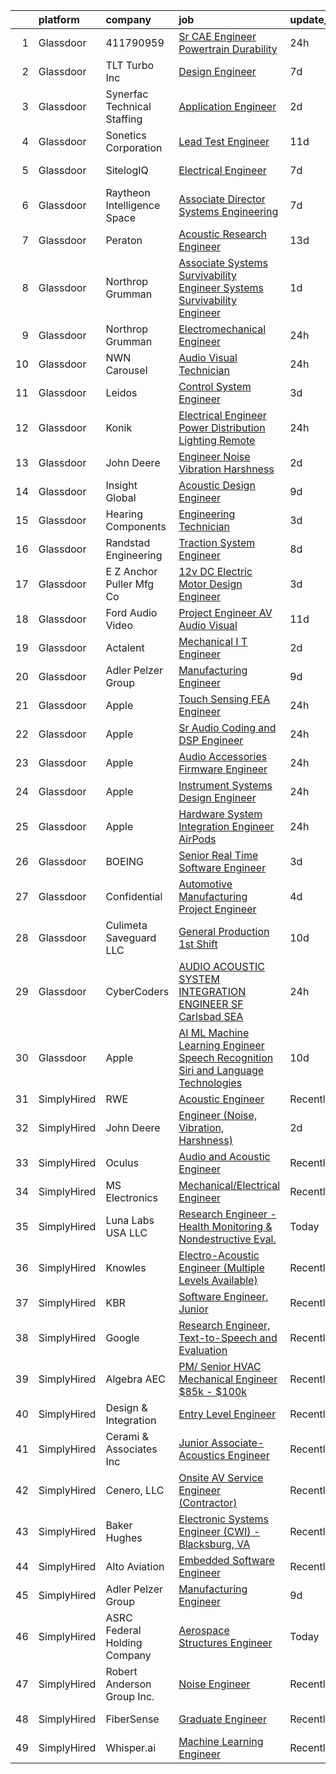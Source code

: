 

|    | platform    | company                       | job                                                                                                                                                                                                                                                                                                                                                                                                                                                                                                                                                                                                                                                                                                                                                                                                                                                                                                                                                                                                                                                                                                                                                                                                                                                                                                                                                                                                                                                                                                                            | update_time   | location                |
|---:|:------------|:------------------------------|:-------------------------------------------------------------------------------------------------------------------------------------------------------------------------------------------------------------------------------------------------------------------------------------------------------------------------------------------------------------------------------------------------------------------------------------------------------------------------------------------------------------------------------------------------------------------------------------------------------------------------------------------------------------------------------------------------------------------------------------------------------------------------------------------------------------------------------------------------------------------------------------------------------------------------------------------------------------------------------------------------------------------------------------------------------------------------------------------------------------------------------------------------------------------------------------------------------------------------------------------------------------------------------------------------------------------------------------------------------------------------------------------------------------------------------------------------------------------------------------------------------------------------------|:--------------|:------------------------|
|  1 | Glassdoor   | 411790959                     | [Sr  CAE Engineer Powertrain Durability](https://www.glassdoor.com/partner/jobListing.htm?pos=111&ao=1110586&s=58&guid=000001812d7d8c339c3b7d36e46d4af9&src=GD_JOB_AD&t=SR&vt=w&ea=1&cs=1_b8dff1d4&cb=1654325612097&jobListingId=1007915991005&cpc=8AC01DCC8FF2DC38&jrtk=3-0-1g4mnr37s3c55001-1g4mnr38a2cgv000-de6c11a24183356a--6NYlbfkN0A4alNn5c1EMjHZlECe8pxJIEKZTj16jdbpGDS6uC3CgTK9uSbaVJKC2KIQ4RUONgrER7km3THwCbX0YWcpE-oGZcivz5wj-cTt5Z3aI65aRZxJnBp3uyyNyXD44rb2m52Ihhxwrt3y0kh7M4WaSYFopjZoBnadRYfdybze7exJiRcXjV0tvlTOOlrrazfezGMlxBCuJuw0RFPGxlcC_4BMEJ6bnKa4MGyHtA_pOjsRKFg2q5XSMJqhNBkF81xCu0WxZCCvUFNG29vKMVdyBy46-yZGe3WQQ0TUYLg3iExiQi64TrTTD2KElZ7bLbFnikGtiz3IBwdK6wpGm81Ef_flPRcX98qSAOGTrI5MEOfXpqRcEzppC7AUIClZgaVtRiSuqFwZ0uSF3BGqxC-Yq19sI7ZKEzNs3x5anWclRiJWoN3eMwTX18YeGuFhQaY7e25wJihJ5GnTGchhHY_TE2UBAFQl2jGd2NV6QB2sucn2rZXdPAdAgiIiMAdG0Ext_NziNi86gQzUbQ%3D%3D)                                                                                                                                                                                                                                                                                                                                                                                                                                                                                                                                                                                                                                  | 24h           | Novi, MI                |
|  2 | Glassdoor   | TLT Turbo Inc                 | [Design Engineer](https://www.glassdoor.com/partner/jobListing.htm?pos=113&ao=1110586&s=58&guid=000001812d7d8c339c3b7d36e46d4af9&src=GD_JOB_AD&t=SR&vt=w&ea=1&cs=1_424eca32&cb=1654325612098&jobListingId=1007898036424&cpc=63E4514951618C5C&jrtk=3-0-1g4mnr37s3c55001-1g4mnr38a2cgv000-8ef802f9058876bb--6NYlbfkN0DMkohtqlj7VpGiycL9PJ51joRSooVQ8u3vz_SxadXVnBZcKOwqKsHQtiI-ki0vC-4jJKlsASzNCqzWTiZkmCGKksmlBVIj_epR7O3Dqbk2pMxXbCQCrx2nP9S6i7qMeYoDkM9B7Ul1u9joIQ_Q80iVMvQulN9FBi0uC6W97TbyEikO9wDfGvCCXHOWJTZDzfpSOgsY0MXRpd7XFYhe2WzH4zuSNxBOfJC9g8WbjKlQlUZX8Q85HC80VaIKHsH_tn73Da0WuB8RlN9EeTHHwdT5jTM8-e9TYk_XnXyNHlmFYH76kINjciPoK8IvT0KOX5_UG5JTgXROmlkWinm_wyVfiy5QKji_wp5PG2kYWg1XghWJ0LqsrrLz8kEt2X_YyuqVxv4Ruf0bqEASrCRRiFT-fAon3A0GNvOFENqUjwEj0-Pnn_HUQ5N-kHr-g-Pdv-6DQdHEF5MfhJNIj3csxQC6sN9egf5C4OcMVvKqDcqxwu7n_msnFZDIzV-g6H32Trf_vOAfDXrLjg%3D%3D)                                                                                                                                                                                                                                                                                                                                                                                                                                                                                                                                                                                                                                                         | 7d            | Akron, OH               |
|  3 | Glassdoor   | Synerfac Technical Staffing   | [Application Engineer](https://www.glassdoor.com/partner/jobListing.htm?pos=127&ao=1110586&s=58&guid=000001812d7d8c339c3b7d36e46d4af9&src=GD_JOB_AD&t=SR&vt=w&ea=1&cs=1_5fb33145&cb=1654325612099&jobListingId=1007909673844&cpc=2F9DD8B511C89582&jrtk=3-0-1g4mnr37s3c55001-1g4mnr38a2cgv000-329fec45e361d747--6NYlbfkN0AWw-B98R_0UeEwU7zcJb5735BlGf2oO6lNW4CSRFTjX2ioALxyz1KtEMoAOu5FKXqgfrxQvKZotiagOOv0rz_DGv9oV_TrrUFNfo-HMeA--pqbeLolbDAyRDV0Disrrz9hARcHH9fG_BtW_qeU45TTwZdKsLOWz_7E7_KlcEiB7j6vm4dgclZSN0MMcvXip17e0igFCuFyOMc1hjIujrz3JcGP9q_CJhdJGSnTT54vG1ZUCQKluTZ0UG-VwjH-Xfu81tMJd9KO2nbM7ALrfG36TqrIkNbifFwFhYYA3kS1PTzpP3XjVwWGLqC--VwMejGgVFawRA8VDxUOPWzd-FHm3Yur3cgZLmBH-5Hv2_0FdeYMyI9CnCvyyxRcMk4OC40g9oI9C-XhbPmtTqSGTJWfDjyMBcY48crfsd5Qwi6Dzh3zkWKDUTNRDlkLH6fwz_VwYhoar0yel3oBrixV9OdVvgqW02dtMjDgzhgYR8IJJWVUsON0C0ND4IfOVprEhBVCRURb3KhrTCaKNSX83H9jaDPTF7rSr5PCjRmMIldQZAgncSfjdTnfgRFdGDpucahb-zOGcAWRUO-QF7LN5_aJtpLMEFQNuQiE7gl9MGjY2mmrT1sDvWnwv6xQHnXO2qubeP9SvL7zn3SdvtgGxFYXrX_R2_m4oTqANigLtCcdYkJqe0iCs7BNVx_NoKpd767HlA_eQefcAzTjGcEC67D2YF2c65by92HTB8N9aFWPO5L0-nWx30DX12UWHFLDO8b3Rw_LbjBDCsjkXsS9aGdmzmI1ILdIn9PA0R0WddTHlc8cLZxolaQJLqAWcPhKoL3BEcJ2PpU5wDAJeulQ2SfN)                                                                                                                                                                                                                                                                                                                | 2d            | Eatontown, NJ           |
|  4 | Glassdoor   | Sonetics Corporation          | [Lead Test Engineer](https://www.glassdoor.com/partner/jobListing.htm?pos=105&ao=1110586&s=58&guid=000001812d7d8c339c3b7d36e46d4af9&src=GD_JOB_AD&t=SR&vt=w&ea=1&cs=1_6e554caf&cb=1654325612096&jobListingId=1007886482374&cpc=251DE92F8575B4A7&jrtk=3-0-1g4mnr37s3c55001-1g4mnr38a2cgv000-a7e1c5d68d0827a0--6NYlbfkN0CRorvFZlqf4hM5S2WWiGfe_QJZXcBUqb8HLQGkO0GS9SkFoz0EAaJcv7fHnC0wmj4Q6JtWFIXV39M_zpSiS4XhUj-HFh0Iwt669cz5UIB3wglRklf-DbDk_aj-ATY5SpuCR9ndPGy_UCeNuTN-VxoNF3PDGoVWVCDMYPT_POQwpV4E2MnLzivmVHFz_6NniL4OsESI8lTVq9W9_1awIk6LXY9N1D1Ewp52yJnsMjgYl6oS7KpXDKJkHXGPHOOrhEd_UOIj0OCHSiHdL27NkMBUwyTL5AyuULj8tbwV2Ea9Sfza3nWwOcn8HYkPN7tKtEnnBG4gouWPPVOa2Jweq88HVCQoagMNBznqP9ki0-M8ZXHQ5KLC_ZS7-skNIRhAArcS40M8g__0ERJoSUnQU4Tn3wFHUREQNLaOQQ_rW2ZABZW6QGmNb6reCoaC1f9qHYq500AaojsInzRSOA5iZpwd0arBUeRKuvmrvG6zPnNMNE4hILkWuudNRvPlDHJFy6JtZfHgn0zXKQGUVv7bkvsQTwPttdODPWi80-J3vE0Ev0B3tB-akL62nexD-Om1VGPNLjakYTmxnQ%3D%3D)                                                                                                                                                                                                                                                                                                                                                                                                                                                                                                                                                                                      | 11d           | Lake Oswego, OR         |
|  5 | Glassdoor   | SitelogIQ                     | [Electrical Engineer](https://www.glassdoor.com/partner/jobListing.htm?pos=101&ao=1110586&s=58&guid=000001812d7d8c339c3b7d36e46d4af9&src=GD_JOB_AD&t=SR&vt=w&ea=1&cs=1_a2ab2b73&cb=1654325612095&jobListingId=1007898711252&cpc=13E82BD2AB545227&jrtk=3-0-1g4mnr37s3c55001-1g4mnr38a2cgv000-e1f89d7fff3ed659--6NYlbfkN0AC-SgJLx_eOKa0J9KZ0_ySWQ74nRiDz-FaV4ECq1OOzA_h97qlKbE7o4pHxXMbP5o4-ifIjNuzv_UPLDr8ZEf-6mDwKYlQkXGxwvXdFmg_Gisp5vqn4jA4EyerWAw5gS4hc8mUduopkrgJZSzz1u8_ajWdgLYIqIMaGw7zeVloamxPR9h66N_eVw1v8B1HIYEBmxcH_Ja_fyCPobEWAgruIwJEQReQpTuq4FIaA3fimrLn-qykNXc2QD7cK-fj6XaiBd6Ei5AsnVyOHGfcoAqcb7fYh14GZjA6aud7k34xZ2yu5GHmDBzj7rw1Y14ESmTtiGjlX94pOEr4PqNsCrA2gY0EVCvdJZJD5lyY-iDqgYJIIfuzJlsq2_4058MPz1IexXTqnHBZKo1Tsmld32TCw83PLhuCCP9_rllxhtK_3KR-nbISQ23mVnSQERDpVoXQTODYhxbJ8sAXJ5koq_wta54wcYBuBtkQn3aDQzNhBOSzeFAOycf3oObS8nCZnHyGKKzInhqu__wNyw1aFeeB)                                                                                                                                                                                                                                                                                                                                                                                                                                                                                                                                                                                                                                                 | 7d            | Minneapolis, MN         |
|  6 | Glassdoor   | Raytheon Intelligence   Space | [Associate Director  Systems Engineering](https://www.glassdoor.com/partner/jobListing.htm?pos=115&ao=1110586&s=58&guid=000001812d7d8c339c3b7d36e46d4af9&src=GD_JOB_AD&t=SR&vt=w&cs=1_93897437&cb=1654325612098&jobListingId=1007899387421&cpc=786328B4A40DC555&jrtk=3-0-1g4mnr37s3c55001-1g4mnr38a2cgv000-4a2602b619d0d96d--6NYlbfkN0AmeoOzMpFeQa4nQauBOkgcasiRGbz5T5YfctgmEyRynkN3ZiwAvGz7SIdYzRBE4I0s_Bys3k4urd1U0oUQeLDIlxWghX3tMbKhfVkMoH9tqznuIof-C5OAmZg3wV9OxO-VIGx3AxcyOPDUBthM-U07M64dbbcrWxEF_88EVjuIwFu0tt4un_OjYxL-BZdQJbUMs2F3yHy4t7wiuN-wAQkdNXL9j-mc3Jm_Txw2-22BYsfsvZWqUIDFnbBp84LECJfQmYXrk7SmSL6J3ilkP61oyvAAKx8QxZhk9Awz0xeZmyH0KiKuBWJL1eOCVGvhAqPkkQxBgMRmEFLkKYG6o7Jx2A0qgS_IJ-qQCAsEbePp2EgW2qq5FFhyf2NyD6Kw7nV4idLfMHD65-45FpAgiZp6se9aWWNJZK-tMoSNo09UGAIcCbyXPOqa2_QICY1WFuvo3AuHyHbVXlxrbk5Xy8u7OWV4clq-RFu9PEDYMGuKYbiqMH6g5WLYRG05HE7sYndq4DY9mvf72Dfx6ZXpZW-ggu8zHg8W5d2j1inEPFRl6d2JpLWhNwMf8MasHJpJVSeJy2sSnOivh80-NN0Urp8TfU4udN2aTich3WIX-PP4udGw51e2bEYHgQ4p_9TwuZxSng9BqgxA821betMdW87o0SjONe5tDvtuB31n73hfbzp-YvF07F4n8xNtIrf6GDv3DfrDqhlqpiRP-jBXcBh98PRMu6Sh1yZ6rPKEylvj8XI7xqIVEZ43fKkp0vhP_GJ3hTUHUMWxJYTezDBvX82Cv6egT_1-RUPKYVxjFHIStzuKeVUZhjNPSZGJwaV-CTRkg5HaIVZINVTb92SkDlBVKbXejMb8E3Q%3D)                                                                                                                                                                                                                                                                                    | 7d            | McKinney, TX            |
|  7 | Glassdoor   | Peraton                       | [Acoustic Research Engineer](https://www.glassdoor.com/partner/jobListing.htm?pos=109&ao=1110586&s=58&guid=000001812d7d8c339c3b7d36e46d4af9&src=GD_JOB_AD&t=SR&vt=w&cs=1_3b5f8a98&cb=1654325612097&jobListingId=1007881751566&cpc=26740BCDE5E48596&jrtk=3-0-1g4mnr37s3c55001-1g4mnr38a2cgv000-93640ea085761e70--6NYlbfkN0Cx7R8OmodZU4Ze4hnUhR0Myw3_voyDLMHXumN7ynSuTrXceT3foN28OOGtcbbQ_76zhqZyhYa7pEo0kT6JqjNGp6JbtTZaTLKCZwEZBTZGKWDdcNR5l-5PjngxXsxD8sh-oB1L3-fgx6lyvxyTPj_jdTdz-0hS-KZWQFmb0luZhDDk_Ug42qWguytJ_30k9PlelTtmP0K0Uff8thjpUu1f_QrVVnh1HBnbGyxL_epvvuX0dZDth5hgGh0aO-TDCX-WR-ux5zW9lkb_zAhiekhNyyL4R7OErC9nmC_6co4kh4bMlPhZFTM-eSdnqdFuURVxb7itIncXac2ARmsjq-RzfjgE29GMWMhQdaEwUVgJVWfUBayVE3qOkjKCejura_cfP00TpFKqZISopUtRllw9AGd8IOmlbqOzNEN9bi4obdASUPRTfd_5WN_a-PIeY5S-Yd-hF1BMcZ2hviVAVQw_bqpu5ifT1CvDOLDpCRxnLt6MlSssSPL49QU64ET-0VG5f6A4V4wW2GKjlNciv_Emr02IB7pqLkIXzq0QWk7YMAWTzlS9drCwSGP630ajkKcNKiMM7ykq1sUq7P1TyqoFMUtq-hYm2rbyrhcTZIYK5ujsDOLXUPjeMigITrnZOREdeMW6ScdPZPYDheXVMmLVGEQyTysHxrAu3wVCMGWVOvzh0JLSAKAdnJT3XLtjl-RSgo9vTpwMC25pnn_q7mT6Ei_iIXtoVe-sxG0G4EBLEMNKDZqLFVWHIBPZKmib2qiFHz2AEWMFOhQEH_5XIvWY1UgSs1kmfus2WjKNfIwwOwb_QII0trm3ggg6yrHcds7uuWRAqcycdpraDpQ4vfz9f0eJVz-yi8ibvt3qtZi0WiwiHGRwFUePy6pERS8l2oWzuYJx5CFFOvqh3tn8IiGVBB_4B54xC4MVaRfZzThm9OxYV7LDcDGCFme3FEgZwE6aFemArfpwqEMrv4xw4ouUdFrEwvxJ2NR9h6NeOOY8Vfw28lWDl_W3meAD9HdjcMTVnelxV5Geee1LMvn8zpWaMBTVoDr7OQENfB5qGg7Qg4iAlXO1p5prrEswj5sr9LNkwZGtxzFHriUN2TAZe8ffZzxJ3Gvw1sUM8EyrdNUUaXuC8zqbB_8uD3Dv6T8rsFU%3D) | 13d           | Bethesda, MD            |
|  8 | Glassdoor   | Northrop Grumman              | [Associate Systems Survivability Engineer  Systems Survivability Engineer](https://www.glassdoor.com/partner/jobListing.htm?pos=119&ao=1110586&s=58&guid=000001812d7d8c339c3b7d36e46d4af9&src=GD_JOB_AD&t=SR&vt=w&cs=1_6d0de28b&cb=1654325612098&jobListingId=1007914108971&cpc=47CFDC01B3F81FAC&jrtk=3-0-1g4mnr37s3c55001-1g4mnr38a2cgv000-7263cd7e34e38ca3--6NYlbfkN0DPf8Tf_oakpB62WadId2dzQiWExtALTi0lpCM--zHBL7o-_c_LOTx7lUg5Oh8vfVOVtWadInyq5xy2JhxMvTka42ksaDkntzG0PE-GinX_MFX1kPCloZD8_cCEL6HmdVyfxC4V18qdDM35w0CURAyqtucVCcORGHC4CNxnK9HKjHUsQ4xldAuZw8YPzXhSMS8UHesgRpST3coZbuOM0P5Sa_rNc1jSjaSeKL8UMNSlgcxJYul9nWyUjbqEmGL1_dBtVWjL3DyFExBkLl6cBF8z7WI2oaJjN_xnd9LCuk4thRZX97uVntqzgGfOfLJXDx88IIMOvVHqfhF2llfQtNfnKCku_pzE8hgInB6TIW4OBerqt8BcdQ_3V6XVXATCJHhOTbnk_txUH1TNagIkNPY0otbXrDi21tB4DaEGZVz6ePLC-blgsa1uksGndCzz5PkHjkzKR5-jDdjiqWQY1LjEL3ROx9OLIvFD5dNNTt3xE0l3y76OSKDCFOXu0aOPdLYcuEPHw_DmN6kw_sCVCTbm5wgCDLkUMpqYbwYYHZo0CPSwDaCJ-7AHj9Q4IYr8ncUTqhEv5xd2sj09FoJInh6X19kuxMXwLZeqHtXbkHlyv2MtEq2B9jG6rqUcu3fwVG1S8YZf5S5quLvrzF1X_eF51bif3lxW4_SKWqduZ_OKGmUNL_rKxg7q-_XIqQnHHobLwvVaxSlSLI9gnEFZrG2ukTpZCLiXU6n3lpLmtMYMfY2awb58E7wGSi4E01F3T5S8eJW69sAT-D80leGgVfjXwpy6nG-gIDci2uIQXjVFKNn6z3_Jpx8m0KsflIKG8msXbCCYgD7YDPjtCUuCsTQDFoU8NjA_02vb0vxvjeNqIwiJkAaRRvt1Up9pv0ZOjgZJSDssjG3c-DDlQUYo1cnW4NZih0Hq6uXk6923bvIWZTsT6oC-l8i-)                                                                                                                                                                 | 1d            | Melbourne, FL           |
|  9 | Glassdoor   | Northrop Grumman              | [Electromechanical Engineer](https://www.glassdoor.com/partner/jobListing.htm?pos=121&ao=1110586&s=58&guid=000001812d7d8c339c3b7d36e46d4af9&src=GD_JOB_AD&t=SR&vt=w&cs=1_1bfcbda4&cb=1654325612098&jobListingId=1007915530925&cpc=FA84DF7EA1EC2398&jrtk=3-0-1g4mnr37s3c55001-1g4mnr38a2cgv000-79cdaf98b13fea8b--6NYlbfkN0DPf8Tf_oakpB62WadId2dzQiWExtALTi0lpCM--zHBL7o-_c_LOTx7NiHHJML4_3sXFkkM-V0MrJHK0YbVrcp1BO4vjTNOkyPLVzWMWFYFW_PLaoGFnMGryKrsr5BxUi-82ZwBG2LS0th7TCIo3aj45JhmkxxqazAyD1TAXJGuQvjOon-0DNKex93eky0PUxbPtq9t28RTWUysXQBCSy-i0uk964mUANoyNis6pNyipbmnLedeh4PGzqm4pnHLIzrqEcuazs03sSJDS4HH7YRvsBZQtG2T3ARJt5OPXEPG5xmEJe3HcCJ89K-PHLfLXQ4VAKpW5zlTQLpvlslXjS6sRzOBMp3xgurVQy0R-agzewbgVcXbbk9v84Q7j_6rYRlrTgOBGPDX0AhRgR0Cd8o08L-NS4vhHCUMtEZgkLne1JTWgokO3KWBD4XDPFrhClNOgBlL7-VEtKkWOmXc3kGWBkuJwf4fF14gbk2b_Ke7Z_m0WP7qo3Zg84HfdKw31MzJIrkyReUqX6kczxrYsEwE6YtvzhlMnIanhcrGjtfBTpyMuBk5dSK85zGNaRw0LgvQgLPmO51-c6UykEuP9RPKPgRQejltT-u9nYtzXYNSbSLmqcm-yXJElSM1AYYAScWCCqz7JvbpDqjwYPVNfDU7Q4Nrf1xg-7j5UBuf86W42NxetBXxhwJO_j7eiYWZaLABz-K2-YT-v_ZbYVP2MOa1Mfy2udNYW4LCq6un7CtbXnwYJ6LtDgOt_jh20UJ12zJdGndEs-KbMTI9RLsxFNdJN1C7OG9Vm_OqwHDnBV7vNOSadmNhUgJbgBwEkd5Ja1LZI5NAkuZg5g%3D%3D)                                                                                                                                                                                                                                                                                                                   | 24h           | Redondo Beach, CA       |
| 10 | Glassdoor   | NWN Carousel                  | [Audio Visual Technician](https://www.glassdoor.com/partner/jobListing.htm?pos=110&ao=1110586&s=58&guid=000001812d7d8c339c3b7d36e46d4af9&src=GD_JOB_AD&t=SR&vt=w&ea=1&cs=1_deadb86a&cb=1654325612097&jobListingId=1007916273564&cpc=147D4D73437F2C39&jrtk=3-0-1g4mnr37s3c55001-1g4mnr38a2cgv000-e22a9e83d99c57c5--6NYlbfkN0CjQ-DtZhaeqvtdl0wWl_9EshBEJZvpZd4x6rm9Wm9H32EgH8osHVNt9qqvJNHKDHMDe4CVSnoKi5WOUjCGgfAFJXg7dvZMtB-sYENhlN73-mV9sNxDC1DVwsMq-tNaRu7Oli4kRBW7RNG6I_mwvSEKQU0dfBWV9Qy6EOtrntKVNWngi6pm3MQyZzj6f6lN2j409-Tj9tYW_VnjDX0f_xYGeaDNF5BZuYlYlHfKQWhSGDCk8y8kSY9ugZDiEPoHXkCF-BCQt7K4XtII21KlIFhmq1QZ3IQNzdfm5o-9A1YH6kDnnZmQ-jjGf8_Z3Iw5GOTY2D4vEIO8o3HVKxiEJ3Rg3BkRDqls5GonGnZULjrfdc65tX0Fxg9vfnf7JLoPqOSNkf7imq-HvAUDcTg5wor386US4n1uf7MXXpUB2pJs5HK1aDfSIVDA8ND1si-c_lTIsnteFKCZmlRmNczGWwu1oFmDBLAk4jZW0wOxKk3ciEhoJj3TDr8YKUI51ik8uX8PxyKshwBFpA%3D%3D)                                                                                                                                                                                                                                                                                                                                                                                                                                                                                                                                                                                                                                                 | 24h           | Brighton, MI            |
| 11 | Glassdoor   | Leidos                        | [Control System Engineer](https://www.glassdoor.com/partner/jobListing.htm?pos=108&ao=1110586&s=58&guid=000001812d7d8c339c3b7d36e46d4af9&src=GD_JOB_AD&t=SR&vt=w&cs=1_7c06f96b&cb=1654325612096&jobListingId=1007906368274&cpc=7F406056C5176881&jrtk=3-0-1g4mnr37s3c55001-1g4mnr38a2cgv000-eb107ad4b74a8a66--6NYlbfkN0CZUO70VSdYKA8PR3jfrSh5ljhqJhfDt0PzQCMubt8cRihWbmqO_-CcWTBwQGpXTihIPO3fB3A02NuP8iuELzYc8o4MDyjJPNbYVUMAztkJ6-2YMdsgy1O_DqDxHkL3cKD5m7txAo2ZbvocPJPPSGLU3WNwsNbvEREwUUZi9JI_bIKrC2f2VMSLOU_OIvsCQpmlMtzrdj3MJsl0tbWF9Wt8SAXPjPojIij_TT6dqqLQRFMK_5yKT3eDmUZtxmeLn75CVi-rN7H-6Ldq43KEUiFhqw58ifuek3uql5-BkKF1UE3bk4BqO5v6Mxn5LjzLOm4E_4w0SLS-Xpl9wyOB6jG2Bc1FouCeeonQC6MhrcBP7_I2Wb4QGWJ2Hiskm0LkTlXV5ormGOiRdSl_JRfxkLSupiB3BTJvyTQ0Ud3JmWlT_LMWvkwp9pEkqqEbLRZ9yENbIYyfzY7xZSaze8TCPWIAS8Vfn4Rf4I5oQdmkVlEK118DPMO6EDixBGvHP8w54gfGuekcXxsKjezeFhHkWF2JFcycw7Oj1k9y-6fS24wyCuxQiI8y3a0SaotLf33qRSI2TKv-b3LjEJrIJYWFaK7tJZ2go5JJeBO7iiv90xqjYoN3Ux3Mgut7)                                                                                                                                                                                                                                                                                                                                                                                                                                                                                                                                                  | 3d            | Lynnwood, WA            |
| 12 | Glassdoor   | Konik                         | [Electrical Engineer  Power Distribution   Lighting   Remote](https://www.glassdoor.com/partner/jobListing.htm?pos=125&ao=1110586&s=58&guid=000001812d7d8c339c3b7d36e46d4af9&src=GD_JOB_AD&t=SR&vt=w&ea=1&cs=1_f27b9ec9&cb=1654325612099&jobListingId=1007915971866&cpc=E773D000C9BC26FA&jrtk=3-0-1g4mnr37s3c55001-1g4mnr38a2cgv000-1e2843491500ff1c--6NYlbfkN0CtRfEJbO62b4JqOzanzcWMJBR1JzRWelxfWGz6I4RrBLk4853Sr2jbyegK_RDsCofHRUuapGr-9Sy89NZtfoCVYTq1xW2HYklZhiXx_L_Szs_8TlMSxlATEfo1r7qGzaYc3op4Qp5LwVuStpWEFXZqlD0BbxDRfNweGx6B9kBqqjggeqFlCSqZDtlMWkkrVfvt4H2rH-7WelBhaUVcPXPnBxj3K5JFE2AbIQyR8OFSoJcPTvmRhHw8nAXg5jD9N4xOn_Mc0F8qfxwK0PKWTweYXb-gXyamuHvQ0MxrGAM6diYUWHtaup62YXySzrfx8sHRcTWcgLSk4EPg1J4ilJUPlddgO5aeUJyULIiDVMOMEVjieqRHV1gZASuBtRIfvdJbHjgMFROsWOazwrhOoqzVevXQN1sYxXPhM_giDu2ELgt1rr2Y4T_Jxz_VpRrZtjp42d4MLswptoQaoHIp3eFVsR6JBMoyZUXT5eto0UUFfQXovgYLF3NtzhPjH7fdoZGg8xq0bVWjMA%3D%3D)                                                                                                                                                                                                                                                                                                                                                                                                                                                                                                                                                                                                             | 24h           | Wisconsin               |
| 13 | Glassdoor   | John Deere                    | [Engineer  Noise  Vibration  Harshness ](https://www.glassdoor.com/partner/jobListing.htm?pos=102&ao=1110586&s=58&guid=000001812d7d8c339c3b7d36e46d4af9&src=GD_JOB_AD&t=SR&vt=w&ea=1&cs=1_46a4df8a&cb=1654325612095&jobListingId=1007910048836&cpc=8666AEAE9CE8DB98&jrtk=3-0-1g4mnr37s3c55001-1g4mnr38a2cgv000-bfdfc3d70928bfed--6NYlbfkN0DcRTDDlrwLkDRbKU304LMWUyzSZIWMF6_TQMEJOoFiQmt5dW3WAyKu4k0La7jA9u_1j8HgPDIfstd5QG4sXUx5AfWlVRG3t7OfuqlH5sBX6GoaUUU1iYnMVHTWYWWpWBrrzIDA8hkeIboxRRRKPLoaLUhEDSwP09a349yqBtx4Nqu-A_kPIjm_OzSzWLNDmgwejRX0tsS_xXu_P8Mji8ETm3ajQN8piRlhblaL_1cFIqiThkdBD7WTXY5EYuO3XhmyDXziQfKbfmUSr6jiTuxF25YSjD6P3JnoMaqCJFqOdkX3kNAT8ntvrYFAdsc7gxuE4JUJ25UMVTyksNv5KkBMFrHoy-I6rmby_Z43oe9ADXcQN8LiEGIAhROzR9mBei1emXtXjn7toVuKaQExqWMLTjRE3UXtIWBhijjvvX4ncWQHXYiZV-HT54xzA1XyGoYY5J6dvaNkMFzbre90bvLTP97b8Z9NX3C6GmMuVu057A-crc3BWJND41tLJ72qxsJlB2Y52Q0MBcCwhVqoPUPt)                                                                                                                                                                                                                                                                                                                                                                                                                                                                                                                                                                                                                              | 2d            | Dubuque, IA             |
| 14 | Glassdoor   | Insight Global                | [Acoustic Design Engineer](https://www.glassdoor.com/partner/jobListing.htm?pos=126&ao=1110586&s=58&guid=000001812d7d8c339c3b7d36e46d4af9&src=GD_JOB_AD&t=SR&vt=w&ea=1&cs=1_615067f9&cb=1654325612099&jobListingId=1007893024918&cpc=6FC5BA77C9A4CD78&jrtk=3-0-1g4mnr37s3c55001-1g4mnr38a2cgv000-e809a169d98df253--6NYlbfkN0BKkHZu3wF05EeDimN_p6sYpKCMArvwa95YdH7UpkaBCuXZAtggzO9lWFPdGsiWEnVnxGdPQCQFGX9LEhHW-Pei5UNy64Sq5lYmOPvO_xm9BcU_OZfsyUJvRwwpJDqanVlS1KrM2gMytTr8DLtp1O1-zDF_sJ6OLwcbYPUsWI5wv_3EIV_PcCeJzmxZg01qacc4T7cP5QDGcnS_g1fXYt0ILVToFqcdXCA7SGn1JEIiv82CUB4yAkzYOovmalLRu2qo4wM21KmNMiMzpyfiPGmLvIeKL17OgG6kdZIQZWMx-VS5HYan-MksCxe4JrOPqlhTtwfEVi7b5buH8OfSfhS_40a801N-BbbA1R3v5ZNWmPltpdGuZ6mdzR_-c6gOBrrfFkfGZVI2n9qhkrWrOYVhFJCS13W6KcOKYWHYq3_k8QmyeH0Iu5kR5HiYzSn6iOpUUj13aj_RW_SoSKvgIk85E8d4vXDb-BpdBGQJqFyIXtaTxsp_vdoobE-ujxLZIUXG2EE0d1WdS26cr6hZIvkG)                                                                                                                                                                                                                                                                                                                                                                                                                                                                                                                                                                                                                                            | 9d            | San Francisco, CA       |
| 15 | Glassdoor   | Hearing Components            | [Engineering Technician](https://www.glassdoor.com/partner/jobListing.htm?pos=106&ao=1110586&s=58&guid=000001812d7d8c339c3b7d36e46d4af9&src=GD_JOB_AD&t=SR&vt=w&ea=1&cs=1_b0695da3&cb=1654325612096&jobListingId=1007905875842&cpc=82DCBDA90A4A7E43&jrtk=3-0-1g4mnr37s3c55001-1g4mnr38a2cgv000-6f22fe6e6d2bea85--6NYlbfkN0Dx3r3E47sSe5bB3PIy1uzBZvlB7xy2NhfhZMlxQTsxrNljbzALwoFlkedkEEafyv3YPcOvSTsUedOB94SlwZ129wEb1U1-aojfQdgH6txPvoSJYmXh7Q3wfM_onkdRqdZkTTmw-0hhXlJqIw9tp7QlWdiwMXN-9_HIJy8QsWkPrWAQLWUrwN_uwqWGQd5SezHqnUf_McS-8SnCcsckzlOOkIykHPrU8rh1r0d_26ziPBzxldbutRKitczAa1FioU0jasgFt-C9c5qsg22OURESb0CPpyWV72Bs0Ci1CAr4vt12uAv2DPGL0xKKvW30_DkrbqDpDShOyDHWGNGAPRfQZMUd1JOqX_rZJV_6tavV17abmwHejfVgHShIUay_BYcSgnvAUxIMwzaE3S8QM7fPihPrRzpI262yQF40LQQ7LEV0fmjWoTojQGUfpjrb2KcKRGqqz_cy12KjPC3voORL-Z4cDygaxloLJJvTFDWX8SMh-_hhRZwJV7nDFl-kXs_CZ34fbXAR6A%3D%3D)                                                                                                                                                                                                                                                                                                                                                                                                                                                                                                                                                                                                                                                  | 3d            | Oakdale, MN             |
| 16 | Glassdoor   | Randstad Engineering          | [Traction System Engineer](https://www.glassdoor.com/partner/jobListing.htm?pos=130&ao=1110586&s=58&guid=000001812d7d8c339c3b7d36e46d4af9&src=GD_JOB_AD&t=SR&vt=w&ea=1&cs=1_b025aa16&cb=1654325612099&jobListingId=1007895527400&cpc=D2F1DE17EE1F43B9&jrtk=3-0-1g4mnr37s3c55001-1g4mnr38a2cgv000-aa08e9e8907d50b3--6NYlbfkN0BDx217eft1lC7uqItkaModCFPNh_e0lnHdKkvEJecXwu4gIqA7CFTnXnpT3oVx672V13KR-n1L2hNSIUFXqvfeEN-mVLaWRvqIvmrjskfRoHLXsxRAdh2a9acg7VIJJrIVESI9qsXOrunPjl24ERGg-_JQNfS0ATkQ-xPCxajKKJy5B_f9AV2dvcKNEDGQFxe2MzRetah9d0sfZ8SP02yAn0W1PNtGlWatid55oERy2eOi7zTzvNwsYwkhTcqgoe31yswN8QtIFUSG1zyxujSAY5aPJKpNkfxNTtmwg5YpaUrnvlsShDTNWrA9UPgKQcHh063doNdrOKeWG-Q9xEE2TVluu_4-fPMXRQhghLwQWKKSrKoAB8P4eP6po_SuuQMIoUj10gxuJ7KI12eYS-YvrkrTPPgMnoAgXIoJN8NvtFNjbUDHILXsb4rmMstB_kfUVGroGdh7e9fFx24hQS7sw6joXGsuyxZqzBFc647UxiSywIIS7Uck0aGWJZwt_UvB-SAU7TvgKLADAhZmoG4wgcRAzykhuvETMAobL5lfas63_sB7D1RxztYcCHfxfQghjQyfhB_jGdnmF5boCEGpRN1sKe925v3f4kgW_sgkD8biSry2QAP6ioiCCl9t6zfafWQMiCKMLw%3D%3D)                                                                                                                                                                                                                                                                                                                                                                                                                                                                                                                | 8d            | Hornell, NY             |
| 17 | Glassdoor   | E Z Anchor Puller Mfg Co      | [12v DC Electric Motor Design Engineer](https://www.glassdoor.com/partner/jobListing.htm?pos=104&ao=1110586&s=58&guid=000001812d7d8c339c3b7d36e46d4af9&src=GD_JOB_AD&t=SR&vt=w&ea=1&cs=1_987286b3&cb=1654325612096&jobListingId=1007906313955&cpc=03FFB7E45A434CA7&jrtk=3-0-1g4mnr37s3c55001-1g4mnr38a2cgv000-b673d0718afa647c--6NYlbfkN0Bh_KUTFrsaGtuPHP9eA0znr5TdCNr0UWSg1F4qlR7u86e_rRyULbuJYUyxbPr4jOLjqXnLZkFAyQ5cc7LKgdXJlcEle75yS3laQLmwDd8qP6ZFUGIsnOfic5DDlWgtrcfSbcFubH-LBfjbSghpjLphC8ov3zhtkCMIRE5BaSs4pKC6DI_svxtaUxSKvAOh0q9cd8HbkP6zSIWt1ljI4OlEbz94V_rwBrezu00lvWDtVQ-12U5Od1kEIgYL8Cj52RCi_wr9C9Py76ayWdkjg_kRprJZX5YbUvKpLtKcj-lkyTKSJHdC845k1N7hiZwgX2PqbTily4uSsc6VM8InpaYqS3wLCNbddc0gVIl-akjzyXZwSq_lSUIXzYbSH3ITw3lLWFKdfc3z2Jb0tnAchjy5PuZ4Gc7A0Q4aUICQQcRoeYuK34e0I7OoJLlUmMqJLtrz_SKOHwiSyBMMFeCUUSOR0iZWPfGnc81nuIJbeR8Om5sDZoZXHrGGck6vbevZvtJYKx6ieJJzbhRLyMPoJlLdcn8-PbZQzxg%3D)                                                                                                                                                                                                                                                                                                                                                                                                                                                                                                                                                                                                                 | 3d            | Export, PA              |
| 18 | Glassdoor   | Ford Audio Video              | [Project Engineer  AV Audio Visual ](https://www.glassdoor.com/partner/jobListing.htm?pos=129&ao=1110586&s=58&guid=000001812d7d8c339c3b7d36e46d4af9&src=GD_JOB_AD&t=SR&vt=w&ea=1&cs=1_f9bcfdbc&cb=1654325612099&jobListingId=1007885847525&cpc=8795CF9063CD573D&jrtk=3-0-1g4mnr37s3c55001-1g4mnr38a2cgv000-d2032618e3799a0f--6NYlbfkN0D5Qh5ztHRJazBopTDU4c15ovZ4yuEHLDrRszDAd4mXZRsr2aoL_6kyvfTn-LJU51pkEq55bxS2eMyTqXKPzGDnyv_v10JWc7nQ_z5Tqe-Np4oEJr9aq4ryc6mJ_esreNaXNRLVMRk1JR7Jq4avlFVYtirVVjjKME9-P7z3rzt8i1C8GOMIMncfZeacn_hLik5FvKN6Fi-dD8WSNaLz152b28MYJ2RoTcofxQovi_WHjuBTuGqfmUzG97VCtTttlv2TuRxvUu9tnhQ85xZPsx6BIyGJDyz3wE5aRdWeyYJJSJ48yVkNODrE4wMV_3axij6nL-pQQ0AFiO5A15pZ0eZlQNnhtkMXOYVUCRcX9CVzALxH3rLOlm7pVlQcdthvJJ4l2XJ-2GKZ-GmMGrfC8zpYOEsf9GBWfe5BEkmYW-P__Ixjh5MwWXnkMtVld8EzXXnAyI3R-WId9sNxjkLOxdfSv8M5jMTGIRdGPuNb8C7JcEMDoDhD4q4q0ESjd0u2T0YuAmEp4HQtBg%3D%3D)                                                                                                                                                                                                                                                                                                                                                                                                                                                                                                                                                                                                                                      | 11d           | United States           |
| 19 | Glassdoor   | Actalent                      | [Mechanical I T Engineer](https://www.glassdoor.com/partner/jobListing.htm?pos=107&ao=1110586&s=58&guid=000001812d7d8c339c3b7d36e46d4af9&src=GD_JOB_AD&t=SR&vt=w&ea=1&cs=1_7a4cd89e&cb=1654325612097&jobListingId=1007910962205&cpc=9900C911F071612A&jrtk=3-0-1g4mnr37s3c55001-1g4mnr38a2cgv000-301e069ea1cab243--6NYlbfkN0DLWr0FuvwmpNY589ecXM0wpB-l41nBtAe9mv-PvJGiqWzaIvMJUnwI6U0KSAC8q5vPtRz4YLEa_mHJs2JwFzSuRFsfMIunuJ1yaQP5jq0_WUTY8ZikHkhsFLuLFkqfMoBN63ayIHEHa71HQS1X3qQmq7xargVuvpt-nM3eBuId1HXVdZntsNkjCDmR_32xFy7WHaxoLoM3M2nPn560EJVyvnBoWSf_hBe_Vk_tbbL_xTMO3k6cK-_UcPXnFvxMs74isTwN-_LVctjEzto3MYE0hjMko8CNCm2St9ILqvpuHbBDkZab6p5Y8OtktId3gXQ74uxQijphwiIeZbo0IvdjSJTRuYFZZ5IP-jTCIAPrJaIKBV0BhDzUDVU1mF4cbdJz8YH5vsiHclYad3Okgx73dZZZ5eaTshUublbzR2tuCEwcphOUWkwi2F-hPqA79P4XZ3OhvfGEkmIvceRPqSIj3gQLjbMGn8y96S8H6SnvInvftLcXNmC3tAUAvzJg2c7ROKF0OcBnPw%3D%3D)                                                                                                                                                                                                                                                                                                                                                                                                                                                                                                                                                                                                                                                 | 2d            | Greenbelt, MD           |
| 20 | Glassdoor   | Adler Pelzer Group            | [Manufacturing Engineer](https://www.glassdoor.com/partner/jobListing.htm?pos=103&ao=1110586&s=58&guid=000001812d7d8c339c3b7d36e46d4af9&src=GD_JOB_AD&t=SR&vt=w&cs=1_6f937f08&cb=1654325612095&jobListingId=1007893480628&cpc=6220EA885A64BC9D&jrtk=3-0-1g4mnr37s3c55001-1g4mnr38a2cgv000-8c8691396981b3f6--6NYlbfkN0BpyA4is1FhKZ9A56kJdoALN6bYc9rpJgFIR_sPts5gNrK9CyEXEnl3UpR6wqFm-tclwM79xoSaN06KydSah9DVWiJd9gIabMLOj7IRRIYiQxC2OSCDRfSOXngffVNXD32wAGwhyXJXKNliw8vLovCY6NUT0fuftN_zWgTe7bzJIaocqPXPY-Wq-Xgf8O1-2QGT5JQfBvxlUdI3Gl-Y0e46NZKV0g-7GpcYj0UlSXItJvLChUAbgj26XoOjMy6ekI2KP-7lVnf4lfZ0fDmRlaGSWKStgalhKKsZMW0EyCFdX8U6OB2RgoKNG81_xMuO64pJZGkRgk76adQPbacoJIQUcXfH2zyfO2YfAxLxSeEaDCS1aLe-8ZolFE6iX-pwOl8A7dgestTPgtYdKPvkj3Sold10UmAhEdB7xWLt3N_0vR0eK4_YiI3pPca_Y6JsgqEZ5-DoHGhThDpwAATSjaBSenkBchZROgMguXKsGQMF98oIqcv9DbCcYKbu1SihTdw_bveJ9p-9Rlrr3jYCCiPDaVnEbWciKg-ED5sFIXoYP7SqrHqd_GiXXBSg_FnIuQ2CHaejT_3ena_b1LSehJc2C-c4e8K28H-4RyHGifFeLF0HQK_pdeO5ai7cyfsHVvLBM2AhM3c_ffbrZJVJOA_H4TK5wEuDcOxVxc0_X7_f2R3Pq53xyvBT-bKfyQ4n3Wotk40-apOwXmIUSGM0ZG4wShpOmpfSgH-s60BT1yIFdw%3D%3D)                                                                                                                                                                                                                                                                                                                                                                                                                       | 9d            | Athens, TN              |
| 21 | Glassdoor   | Apple                         | [Touch Sensing FEA Engineer](https://www.glassdoor.com/partner/jobListing.htm?pos=122&ao=1110586&s=58&guid=000001812d7d8c339c3b7d36e46d4af9&src=GD_JOB_AD&t=SR&vt=w&cs=1_8cae3d81&cb=1654325612098&jobListingId=1007917016095&cpc=FB7E4A1762AE5BEC&jrtk=3-0-1g4mnr37s3c55001-1g4mnr38a2cgv000-d6823ef44dd7076b--6NYlbfkN0BvKrLyj5gPmtZO9T8euul8TCxuuKNOtzRJOomxnwSEodTz2Bc-sPZl8WPllYOnI2gKGmARVlNo3gcZ-SpbMpsLuQRLJf76KOFyG21uxOgYwvFiFiQPhGcuReqrkTrj_lst4vezMAGyTOBWZpsb6pU-Ka-PCYsnRdBQ_XNcJqQ-FKn2nhHW2PBW-jF3A4jQco6t-oQ7lSsqLn4LZQIDMPsoTl6-URh6YdqSGnrOlzPjguw-dBuGqiYrF4gZ_ueTrdZgtzj9jIjgKVrW-KRHsMInGeaoBk1TkTP6Lz1EdM7d9h9VPZ3EFPibNIxlScnwrliUlJSzXY0haOpa-SOV8Sz-7uL14wntj6PMM2wAiMJF47ywUzGR4UYrxJIhtix0lfdbj3BgNGyHc5HTMGHQfGAYlqAODRejfFnO2EXuiyzfqv5TG64kW02C2fXIN0sVK9fw35XZeHsM-WTD5FCvSX2EJwZeAPjlLtad0Ow0jmyqfhjffNHC5CMjnlXXzEkzdTepC-rGiwm2BEXpxSKLa4N5iVdAmObTujxAik-Jpu5UWdfh5fqyXRLKQUjkeL2gqpA69NIzCINUKpmwI1XpChrOuFPpAqtccmeMjKb3YBiu8IW0FB14aolyRDVlnedPBTsq6nsNWotepaKrhWRSuYq3b-rqKmfDh63ACxrKMkvrNpi4yWAfj2w2yOYfxrPrn-VgWgndCWOrasNMCJNVXq_KwPp0cOYEYYtAjfjuN8CbgWXckmCDC9cdqA9JzIzEjaqVjW5pXXKfN0tNvVlDdbcPc9K-n8G-bG2mzGjaIkSiDZxqQAIGi4uTGATyJTn8JCmpFPJqJI8KejAu14JKjNZxBO9uD-e7ucY6at3-PMKndFHp9qVXrwa9PFSO9_7vHKiAyYuHVSgsCS5uaZhZ7_GZwCNxqCymh_gRzvLqV48KlGVwbX62sRsacJqycvEOFy4%3D)                                                                                                                                                                                                 | 24h           | San Diego, CA           |
| 22 | Glassdoor   | Apple                         | [Sr Audio Coding and DSP Engineer](https://www.glassdoor.com/partner/jobListing.htm?pos=124&ao=1110586&s=58&guid=000001812d7d8c339c3b7d36e46d4af9&src=GD_JOB_AD&t=SR&vt=w&cs=1_b8363ede&cb=1654325612099&jobListingId=1007917015340&cpc=A65DF3A704A48F9B&jrtk=3-0-1g4mnr37s3c55001-1g4mnr38a2cgv000-c7a78ab670a763b8--6NYlbfkN0BvKrLyj5gPmtZO9T8euul8TCxuuKNOtzRJOomxnwSEodTz2Bc-sPZlC5mDe-NOaJjo2lqg1vkfF-bYnBWp88H3wQc6EYBLrpU-irGZP9-oXYXcdg4hXQ6K5zmJHAcYBki9iM5FbuliTdHi4SIsIgVOOLTk85UqjxoIMs29CGPfKWgR6fU4W1Aa77yqokbYWyng2r7w3AXm53_2dG_OsZI9PUKcvDte6zxj-eTpi_BdUQ8s1KGfACn5LG15VWNnWAk3MZ6DqVVvzT-ZlEMA2YPGeFvI-ivwBijOrhsVBEmF044uDHDAekl1dUMQwKlLT5sGy1Msl8bGcBk2RWXidZBS3p61sssnYdY5rQsbZWLDZjqvq7yBeTF43OxW33-WlGl-PW5_SnTqY6FwTVUCJQw0p4IotedjQDrVy220Io2YZwE-2V7aA8eI8lPEfcoUPjYJetX90vXd6XuUViYbzs9soGZxuQIsHjEZodRwMR6BaJE4sR3JRrxK6BoiruLQFCf-6JaO6ThV8U0fKH09DSv_lO4FTX0tF9Cq7aEsGk_XQHtAnFuFeJ1SKctrqI_6OEhlK9SdJCHXFSltH-a7ol9TWLIZuUcPtChlCWUb48Gucj4Al-ZeZaaxi33WvVsA9YGEuJVV9oCWQD3ogy4Hrn4MI4XoOyOYiMRyCg_s5Rmu3wE0zg4T68fKi7byL6pIe6pwdLfbGNtrBvPftIQNMtR9oHby-pjI0_EqS1z1fzbklOuqindBY9l2Hi714p6epolWvuUZ_BlcDwYLyYxPK_AZkB_tu0PdpPRbWuEcyBL0d9zXyw1yVOn5x5d8GX_ZXE1mCzxxhd56oXeWFa9rFK-LdRpRnRiHfV31Lcayuvar7SFy1TWtJRyNvtSQC2jNRnUMVJbcBxZqd21gLhfVgp7qrjiFd2ZsJlLoRyUTHIFwJ2Q6EtJ2sLaQU-Nx-T7SpLA%3D)                                                                                                                                                                                           | 24h           | San Diego, CA           |
| 23 | Glassdoor   | Apple                         | [Audio Accessories Firmware Engineer](https://www.glassdoor.com/partner/jobListing.htm?pos=120&ao=1110586&s=58&guid=000001812d7d8c339c3b7d36e46d4af9&src=GD_JOB_AD&t=SR&vt=w&cs=1_82605976&cb=1654325612098&jobListingId=1007917015530&cpc=334ABAF5D42DC775&jrtk=3-0-1g4mnr37s3c55001-1g4mnr38a2cgv000-d4eef08970ac90a7--6NYlbfkN0BvKrLyj5gPmtZO9T8euul8TCxuuKNOtzRJOomxnwSEodTz2Bc-sPZl29JElYHfcoRu0fPF_ZzN6CqCSH_O0wPUIg6dADdOOagPKucvfFGp1nNHMArWqZP5xOj823TGYBhlHArJIwTb41lIsfxk26BgSJTGUG0IGyyodEa9hWieJckLHgQCPnmHz4kgS4vOneBIDhFK15Z1mEGrOJ9GHPGGMSJHcAStzCsueCRkC_kG8trk5OnN-KXoTi83Cw-DfMag-fl7fG9BJBy7DumGcMclUNl6urLy1Nw3gfyUJ4wOI0WvB2NDHdAClEVOhtvmaTaCVe9pj-8FLJlL9mJkPcAydPo9DIDapZxH-YV7CQlCyQHOxXdD7ypghQGbhYC-fvb-aDYQgHQgJSCWKUuM5jV7LqmhrIqzK5C70kJd7bK2Jj9tmYH7GZE4U0jYs2vRhOf3IbAOCFxD3tAn3MhVNRLoxAHok1cxEUti0Thr8AeNS4XqQ3nR8qAIzWY4eZsLH1V_v4wXXsJTjjZeRu9BPofN-wjNl7RLXhl1wnMwxNITW97Zh-oOpndhXAYVNfsma-benWTrNyqZzlPHYrCilDD9D5Ydzi-4rFAJ2vf9mPsaP4U2hebAmDQ_mOMip6fI9hnKjmb_nLhl7WxXK0X3FuaE4PYtMnW2g-aCM6d2QXuy__Bs4EfsMfplAFji4mg4BpEHlTJxTLuYVTryK4k-JkgA3lQNGRIJMEepygR4nP3aVPYTONUlMLKDRYMKK30pAMH5fY0gRvzYV3oG1K48VzXbFxN6LUgnw8mdqIx9HxFM6veG_ugfva-9o9r7UdjfZbgzD4Ll6vbAJ-39pXrgqEv2rgOezOIDO7yhme5eQTEf-wsn9_KluzXu-jy1aBYvZ89LntIt41UaddQe1lmasCbA4ZIXf0wXbN8coWWdmTIyfLjHphGV07h7YOf1ks6arAE%3D)                                                                                                                                                                                        | 24h           | Culver City, CA         |
| 24 | Glassdoor   | Apple                         | [Instrument Systems Design Engineer](https://www.glassdoor.com/partner/jobListing.htm?pos=116&ao=1110586&s=58&guid=000001812d7d8c339c3b7d36e46d4af9&src=GD_JOB_AD&t=SR&vt=w&cs=1_381e5601&cb=1654325612098&jobListingId=1007917014986&cpc=1160948BCBA38B5B&jrtk=3-0-1g4mnr37s3c55001-1g4mnr38a2cgv000-ade3ad5bff9ee044--6NYlbfkN0BvKrLyj5gPmtZO9T8euul8TCxuuKNOtzRJOomxnwSEodTz2Bc-sPZlSXfvz6ygy0vbEIp8DyilE-CMM_KgdX_c3asQJFqwAzQ9cL0SRxD__Aq30QCdD3g8vZx1i44xCx87OeWPn1US2AdtzHJNQq8zXn-EFYceKZ9X4gdHX3WvRmX4P1e54WakPB2sVXCSWZlPV_wq-pewf4hVJmuz9WF2YOwyO58_lCw3H-UuZ0ITk_gEbFdSUW2Z6VptNQu1KXA_euR7ein4s1IB1Q9DeBgLk91KOlVrbwaAPPPsEg7DmgOGvr7-ld9sCPad-nBr8OUzjLEj7zM3u2oQTNVzkmw6q3vUFbkwrs3j1b0D7ZNPfRxfds0KmXJ5Co6OBukb4aPx3dqr00EbNTEKGBIIEOF1AcKkizkarrgDUZ2lUZO0wHlu15NXDvhzky56C5oew7Pvrm2Z1zD_o67WcXycxw7QEqsJ7kvnnYSnxAA1deP6wTz98FcwQtk2h2B_ttSm6S1AqD6_BzK0xCetPUZDRqykKI34FkVHRCzEzn5W1XmvQuckFvpE_rG1W_i4RI0HgcPwVn69ylUYRUN6hrR-TjHsDlKbqLsLLl7mU04SoEoBkO2RvgUhj9AwSj_N7VTmkaQ9y8ga0tAxBQIRPOz12evvWEs_mpBbq4H0q-xIV2DsrTw24BeTIki3LJy1qyhFsdSf06zSF-0G3nu_l7NeUclkM_vUQIYx3-UD58hx6ZtNbShIWJ7pNg4uk-d-umNZsQIjd6ao7WPT4gFnb5ZMdM75ypIlISTUm3CnihjBAKN2h9H5DXkD3m-qxCf0FuVWAJUWd1RXuVA01bIjSOrvlaNu_cJsPqcfRjeBB54xjRNYvdlr1L_EK8_k3VoNCOE_xaFBH5h0Q3FdHffh9-zWAceckdtd59N7r1INBVltOBl6unA5PgojVj4zNAWNEy2lcdPGLYX0Qg3GBw%3D%3D)                                                                                                                                                                           | 24h           | Austin, TX              |
| 25 | Glassdoor   | Apple                         | [Hardware System Integration Engineer   AirPods](https://www.glassdoor.com/partner/jobListing.htm?pos=123&ao=1110586&s=58&guid=000001812d7d8c339c3b7d36e46d4af9&src=GD_JOB_AD&t=SR&vt=w&cs=1_7c43898c&cb=1654325612099&jobListingId=1007917016042&cpc=155EB9D5185558AF&jrtk=3-0-1g4mnr37s3c55001-1g4mnr38a2cgv000-7e08fdcca0c2acee--6NYlbfkN0BvKrLyj5gPmtZO9T8euul8TCxuuKNOtzRJOomxnwSEodTz2Bc-sPZlPHrT5BCwu4REZYbg8IrGW8vAcySMtXE62rSsC66P-RrU_V73sPegAZgU0yk3b4zNE1rVJ3dTUagwv4mVnx4TmofDu7lMpKtVHpyIrq1_hbcRXkzyNnN_wHPd-8vK13EcG4QBKT9U9ZKQ2QAQT2-_TaMnPJH_wOP2H2HfHKa6MwWfKIvVUNYBlcVYEswfdkhWPiUxBQD3V2K-zVlxapPh27zwPL9Bo2RElROOO_hDGNBj3EBwJwfSGF3hv49V5RK5E0Y4AW3-G4NgBA6qz7zL2hg_2Ikszoyxoa1TdcrBsu2Vm1CQXiITMsyf5GMNkMmvTchkqa0Lz068lrohBy5X9Nx0fpZO7a8jmEwDSri1CqZsCETZ51Mv5D4LvG5OezA4OrhAoGJ9inLTRQr9NcC6RB6DVKz1jyShKLe1J0fSArL5TRwP2hTmKxy86OaViQiCt_7f1gzoKTOBJyaVtAczc88h_eXT6PHScgdu8ayq3OsCGdFXxq8VfD-DQbhXUn2jtEcDK58_1zYlJBx-CJyEE6jZBBU6OtV2NLkG1XiNAOH5SRPL_grtH-5vfjkHpQh8t2zTImlY4Yf7EEh5QGNYe-xwLSvu-JVCI2tCIs96rvFDzU5NiQBdSoyjklZQM3YwiZA-WZ-1M5T5LfmV5DzlGFJDgZyqAtz8r7pMVmSSQwR7zrkBj9yJntkNhGlQnAuw3VFvZH7gZu0tLw7vArcX1m2NTBNsaUa7SWiIjKcw3Qewm8i1aPm7sLetMSYu525QHAjJmwe19Q8XEKPxHZIaEWX7Co4EuxO7T_QDqQjV2jhOLwwQ-MYYaE2uWVvATEv3bN-XXaLMKsj_X0HlxL8jbE4iP_vcaeUdcCaaM9k-_MOxiMtz5LVh_9Y2zwUeMWLI2NS-9bIs7ldYKiy2FektFx4YLrYqflSe)                                                                                                                                                           | 24h           | Boulder, CO             |
| 26 | Glassdoor   | BOEING                        | [Senior Real Time Software Engineer](https://www.glassdoor.com/partner/jobListing.htm?pos=114&ao=1110586&s=58&guid=000001812d7d8c339c3b7d36e46d4af9&src=GD_JOB_AD&t=SR&vt=w&cs=1_ecc0d98c&cb=1654325612097&jobListingId=1007906433476&cpc=55FC80EBF760BBE8&jrtk=3-0-1g4mnr37s3c55001-1g4mnr38a2cgv000-16da9431143ba548--6NYlbfkN0BddK4H-tsabPiX3BvkwhvbvP4OkLNzlRX6egXJy9Hb11ERhvpR4KXHN3-YJ1CHJCK4QcInvJ2RyiMccM5Nbekm-h5Jd6FWa_1F-xhwaAb9MexZm2jflepqYYHGoJjuDTrvzI27RYUme9T_0UTnvV2l2ECcQkilc4cXCO8She6OHGgZA1VhxX8oSOK2XsvAF1SEPXRSkN6tdzgCXjsRiLuaF6bNJNG-R9z6RuAohiGW9fLIwnYxLoynhNG6V6go6bhJeFdxgGfqUpcPMMaHJXLeYyMVwzPwBeVbRiJerBB7MdSdOVMXeKVNAKdAzpskBQRnVjzNWA87cjo58QRyUuYt8VBU1UIpH4acbkP_3-hGlI4rA4EwTW8yGYiKrpltMl5zNMhkU1KhiOzAP8jmnuEK4lpVeeRfZK3lWK2USKLwGIBgBAeq6OQg8RtT1OaUubo%3D)                                                                                                                                                                                                                                                                                                                                                                                                                                                                                                                                                                                                                                                                                                                         | 3d            | Jacksonville, FL        |
| 27 | Glassdoor   | Confidential                  | [Automotive Manufacturing   Project Engineer](https://www.glassdoor.com/partner/jobListing.htm?pos=117&ao=1110586&s=58&guid=000001812d7d8c339c3b7d36e46d4af9&src=GD_JOB_AD&t=SR&vt=w&ea=1&cs=1_db903cb8&cb=1654325612098&jobListingId=1007903882595&cpc=AA718BBA0476CE1A&jrtk=3-0-1g4mnr37s3c55001-1g4mnr38a2cgv000-2b78a38b68a84e6b--6NYlbfkN0C4qB7xLoDUSiE3s_WyTyKRiKAXFxmLj1Wrow-UJXKM07GC0R1Wz9IWXAjmJEwLP6Z7nTb6KVvMIcm-9PG9G54S1DqEICVe4Mmy-z4ZQ0t1bWx2hAE1w896CPM21kAhEd000X841DLUyyEFKLm87l5hED_Cg4v7d-1yiuSP9zatoGwrBP9v4KM6CCz44-JihIdGudxCgsTzkQVS2ikdT2yY84ORnrViuRKH5DDxhRMdVf9vARiWG8WQZ0urzx2MxV84BC5qqPZCuaVZp7RPLJ-UydersUxB42R6CrqaOPjdRcpfbxOx4aA2sVgJ5lVCNSyb6r2hZg2cl6ejsi9SOQAVlGQNY0PEaDwd8RWL3oiXyfvfdF4r6xmlHwiHi9k-0sFMKSzkZO1Qjez4NJ9tSDaoqQPwRtJlY6SDiN_NVIqsnjuIImLZ2JQN9sDrPPOlu4HA7Yh9euRSlnIaZbRtJmXL0CXh5YOSOyK15gXr5Jegh26wbHHndIErspOrk7EwiCiTR6X52mgd4npas8iToaHkWl5kU-MAzvocQ511by6TMQ%3D%3D)                                                                                                                                                                                                                                                                                                                                                                                                                                                                                                                                                                                             | 4d            | Piqua, OH               |
| 28 | Glassdoor   | Culimeta Saveguard  LLC       | [General Production   1st Shift](https://www.glassdoor.com/partner/jobListing.htm?pos=112&ao=1110586&s=58&guid=000001812d7d8c339c3b7d36e46d4af9&src=GD_JOB_AD&t=SR&vt=w&ea=1&cs=1_e4e7e45b&cb=1654325612097&jobListingId=1007889715619&cpc=7C8D5D6438C602C2&jrtk=3-0-1g4mnr37s3c55001-1g4mnr38a2cgv000-a22adc124f345019--6NYlbfkN0BEZBuU5Nu8k51Ytl9CVjqR_YR80QNJZGUQK0saOO7-BtzefFFgoaJ48WE4DGNpjqeB4nlQsrhrmXlJShRE0kBFaNqwaUkpKMVx6vM5xz4Dhmmg_MXF8jFhzev_LrsXMXCsmCLz_QzmH3PWrkH0uPMEaVyb7MM8rpTkaiRtr4hla0j9rEhUWVTfOsfN_XUo9cb4VJx5LhOr2ih6CIs-XtCUVBtRNdyR71KVPCxcdChJOwSO9E0M2ZQKkozufyUaK_jAaCMcJuT7iMk_vX25Z1T6WRyQHVxFi8QHDoXEA1NgaMxraRJn3Eqr5BNlxlUzdJmAKG7fbvryhzLtRkjA43UZ9Eac10tIiWh2ItVbAkkqjVDIyzfmgAhMhgZkVH6CeGbQUNNWGgxacZWnCm1sSKN1-993OTWKz6LDecEzzo-hWD37mEbCWIzDIuMah-HmFO4c4kZUx7bR7Eq45rJExofuK-0IK7hlFTDiBRedD6hchl1mFEW30XPKDyKbX4-gRpC_lXdsCTSaIA%3D%3D)                                                                                                                                                                                                                                                                                                                                                                                                                                                                                                                                                                                                                                          | 10d           | Eau Claire, WI          |
| 29 | Glassdoor   | CyberCoders                   | [AUDIO   ACOUSTIC SYSTEM INTEGRATION ENGINEER  SF Carlsbad  SEA ](https://www.glassdoor.com/partner/jobListing.htm?pos=128&ao=1110586&s=58&guid=000001812d7d8c339c3b7d36e46d4af9&src=GD_JOB_AD&t=SR&vt=w&ea=1&cs=1_e513235c&cb=1654325612099&jobListingId=1007916566059&cpc=FD1C1DA32C38CFA7&jrtk=3-0-1g4mnr37s3c55001-1g4mnr38a2cgv000-9021e6d1dbf36047--6NYlbfkN0CpFJQzrgRR8WqXWK1qKKEqALWJw739KlKqr2H-MSI4eoBlI4EFrmor2FYZMP3muM2NZR54erBHcBe1g-vVmJ2XbhaCOfI8bFYO-vH3FkvJhTJ7PYsvBtK6PF-wQP6gxp6auYSB_E4OG6lYM2eoAdGoePAwTTlaBSsu0CxTrJxHRqqCwD6dJeWz0mjjKhff6ot3vULkEK2mdVj7l18lxyUCjegftITYT6Nwz2NiZiyWmoPy9gljuBpbYJ4ni_V6PAizU_qtsinnrvUQqUtwbjZlbUDhXCftLj2Ek6Vq1c8nBzYPmRkK6rT5ubfJvlsZpBqTcYaRbzZPK919LJ3zJBrtNr-gAmy1iQEGu4VaK44DemQPlJ9baiPKJjs_lsivuGpV-Vl0xAmtp4RIZXeyvRHUPPjIB7a1PjLLgnYgpS46hZg1hvxVg-CdnFo1Hf1NDREc2ucwNiaWsQMQ-ljF5XstjhCvh4QqLcHt-OD6keEXS29GkL7DUVB3sJW__JVoP5K-AZ4TauGr2zwLM72iB790WI8-cZPYSAtuV2JLsH1tiiL4at-jJAqoWcQibb9Asd4H2Gek8v2ranXeo2RTyrsF7gY1_1eAaUiKxDSZ3osJzPtpatVRcuK4qgnfPKhFIoMdqro7lNIjpeX14SK2Kl0BkxoeJHrIwlxchFt8dlgnjG-T-4xDHHAV6ZxLmZaBHXLTamadS3bbwbCGO5llLeAnB6diOKA0elyA5No4SpKHCSnAXln90prQRv4WwHffbYUxmeYgrFy-4KITxfPqc2DnNjldlCv8wn_c0V3QJOcQa71o81839yQbTxZq5cmgP248zejRyENJB13pDKTkYjx7vomGwHqbAaRaciz4VBj7gP1jnO1LEXaAVUt4nt-WyAIS4HhMH_85h-HolgZXc-2UlS1K4drszIMMA_zWrZViwHzNWpqg7U7Zt_sh8t7GXH1oZRrCZshDIlnCWDghHKQEi-cz5rCedRrgfS6txxHwlA%3D%3D)                                                                                                         | 24h           | South San Francisco, CA |
| 30 | Glassdoor   | Apple                         | [AI ML   Machine Learning Engineer  Speech Recognition   Siri and Language Technologies](https://www.glassdoor.com/partner/jobListing.htm?pos=118&ao=1110586&s=58&guid=000001812d7d8c339c3b7d36e46d4af9&src=GD_JOB_AD&t=SR&vt=w&cs=1_3448b616&cb=1654325612098&jobListingId=1007889732336&cpc=AF02A54CD0F60729&jrtk=3-0-1g4mnr37s3c55001-1g4mnr38a2cgv000-b9f29a1b8e917c78--6NYlbfkN0BvKrLyj5gPmtZO9T8euul8TCxuuKNOtzRJOomxnwSEodTz2Bc-sPZlY6rkrWIv2fPikMBgEep3N_jBzFge5pjkNV8BOnz3XS4TzYxYKRX70iRpsmCWqjSAcKQ0H0SWjB_-k3hvKmGksiw5CbCu9vqDGdE11YqFLHcWni7224II17AlLE8EcG8TE4FK82oMX5fi6OipST8ysA0rrBiF0qB4ShcoOnd37tIp-GKnJLP_aYBRtY9lQjJ4VTA7H_j0moo7XZr25_abOnSZAhwsK1-fZDrhsODh6XsWS3cUPTi7lea8lpJv0rskNpJnZEAqyPEovRy_qW3YANgIPNKMY2I1gzId3OYCfFciu8eKdT8cTlfpEcuSHh1sxvPE_7Zx6t2gY_hrM3MVEMSe26BkzThAWhtVGefuilRehQmJDFqI8Q6Yya0OOQucXU1KKVu_BzW4XQi0sk_o7LlwIYd3KC1ysj9eh4IgWyw68a41SitFkmD1DgJQSWE-CYy5vL-HtGYHgk6qAcLznvs32DlzH_1vRmbzJ-FhzjtFVjzJRds7KgoVE95pzTPZoP1pKpgAqoAI7QNjpgsX8LoWVNGlITNblNmbTD1gP7sn4heeNR5bRS7WaUzmew_AXaIAb081tc_FlCSwZlppZmhhEo3lXETgvQLBR6-Wh8qrWTPuEs8kyhMIoTNmcmqSdNNWeMkClMUlx8GJz8mQVEFNxqMy6XCKlOpod56pjiERCeV4HFj6fykioF1ivwgdtsJItgrgZnGY5jR4yc2V0U3guIseN_G9_5jD-CV10y7rI64QTZDXo5T3gAx9udfj1gRrX9sKgL0TGwlUnd24yzr3qE6GMSIKcf_QkjOIwvqaz-YbchOoRNT3nmIldijMAwXslKrCapUYGjdxMsfH_GyHfHlFKwzlDj-cxPnRm_SAsVZLLCVSwVnd-PHdRgEFjWareXP7J7wgy_YcAnfbg5pW3CgwMrXSzSBxhs6T6rjL7_o0mxSyXurSxoZVGJrk)                                                                                   | 10d           | Cambridge, MA           |
| 31 | SimplyHired | RWE                           | [Acoustic Engineer](https://www.simplyhired.com/job/4D63mtBB7SWuAFxiBsGNOz9NUklFa_tKof_tkGCLh70qDDJG6uepQw?q=acoustic+engineer)                                                                                                                                                                                                                                                                                                                                                                                                                                                                                                                                                                                                                                                                                                                                                                                                                                                                                                                                                                                                                                                                                                                                                                                                                                                                                                                                                                                                | Recently      | United States           |
| 32 | SimplyHired | John Deere                    | [Engineer (Noise, Vibration, Harshness)](https://www.simplyhired.com/job/yGrgBEEgEl1yerKgzig9GI9KprYMruKmoVF--Cg7AsObx6NE8v40_A?q=acoustic+engineer)                                                                                                                                                                                                                                                                                                                                                                                                                                                                                                                                                                                                                                                                                                                                                                                                                                                                                                                                                                                                                                                                                                                                                                                                                                                                                                                                                                           | 2d            | Dubuque, IA             |
| 33 | SimplyHired | Oculus                        | [Audio and Acoustic Engineer](https://www.simplyhired.com/job/UJoG-TUqn5_pAreZRAEtyqeSB6eR2YZD65dUaa1EoBzMvajWfKvkbg?q=acoustic+engineer)                                                                                                                                                                                                                                                                                                                                                                                                                                                                                                                                                                                                                                                                                                                                                                                                                                                                                                                                                                                                                                                                                                                                                                                                                                                                                                                                                                                      | Recently      | Remote +2 locations     |
| 34 | SimplyHired | MS Electronics                | [Mechanical/Electrical Engineer](https://www.simplyhired.com/job/EB3lTvDDO05FCaFoHcARBi2RXIxXWQbz2Yakmmoeit4_XekRyupcDw?q=acoustic+engineer)                                                                                                                                                                                                                                                                                                                                                                                                                                                                                                                                                                                                                                                                                                                                                                                                                                                                                                                                                                                                                                                                                                                                                                                                                                                                                                                                                                                   | Recently      | Lenexa, KS              |
| 35 | SimplyHired | Luna Labs USA LLC             | [Research Engineer - Health Monitoring & Nondestructive Eval.](https://www.simplyhired.com/job/LXvnb2hLpGKN3fOFZCUeGVXMM3Jesa08dvsbA-Ik5hmtMNurIR7J3w?q=acoustic+engineer)                                                                                                                                                                                                                                                                                                                                                                                                                                                                                                                                                                                                                                                                                                                                                                                                                                                                                                                                                                                                                                                                                                                                                                                                                                                                                                                                                     | Today         | Charlottesville, VA     |
| 36 | SimplyHired | Knowles                       | [Electro-Acoustic Engineer (Multiple Levels Available)](https://www.simplyhired.com/job/ke2PSvcU7MPCSsVbDMT231HGhQBH2RM7CZ0Iuq3fFUDbP-vw3MR87w?q=acoustic+engineer)                                                                                                                                                                                                                                                                                                                                                                                                                                                                                                                                                                                                                                                                                                                                                                                                                                                                                                                                                                                                                                                                                                                                                                                                                                                                                                                                                            | Recently      | Itasca, IL              |
| 37 | SimplyHired | KBR                           | [Software Engineer, Junior](https://www.simplyhired.com/job/CyRHc1Ltb93IXjZVIZGRS9MR79MfwcsUifqlGehLqz4U3kMV2p3gpA?q=acoustic+engineer)                                                                                                                                                                                                                                                                                                                                                                                                                                                                                                                                                                                                                                                                                                                                                                                                                                                                                                                                                                                                                                                                                                                                                                                                                                                                                                                                                                                        | Recently      | Lexington Park, MD      |
| 38 | SimplyHired | Google                        | [Research Engineer, Text-to-Speech and Evaluation](https://www.simplyhired.com/job/IaMT0UYMtbnWyqb8o4N04bQwXO_sXxxsfUXDs1GmsEMUcJl-r_tU2Q?q=acoustic+engineer)                                                                                                                                                                                                                                                                                                                                                                                                                                                                                                                                                                                                                                                                                                                                                                                                                                                                                                                                                                                                                                                                                                                                                                                                                                                                                                                                                                 | Recently      | New York, NY            |
| 39 | SimplyHired | Algebra AEC                   | [PM/ Senior HVAC Mechanical Engineer $85k - $100k](https://www.simplyhired.com/job/2C4N_nYe_hSl29TVhlc9GnvR5gRy3kdRG2FUoKsgTqKekN8SiCSWzg?q=acoustic+engineer)                                                                                                                                                                                                                                                                                                                                                                                                                                                                                                                                                                                                                                                                                                                                                                                                                                                                                                                                                                                                                                                                                                                                                                                                                                                                                                                                                                 | Recently      | Cleveland, OH           |
| 40 | SimplyHired | Design & Integration          | [Entry Level Engineer](https://www.simplyhired.com/job/PT4RYZfEKENQYrpw582T8Ss-OuOLq5cchpYfOxOr-w-hqfw44RTxTg?q=acoustic+engineer)                                                                                                                                                                                                                                                                                                                                                                                                                                                                                                                                                                                                                                                                                                                                                                                                                                                                                                                                                                                                                                                                                                                                                                                                                                                                                                                                                                                             | Recently      | Baltimore, MD           |
| 41 | SimplyHired | Cerami & Associates Inc       | [Junior Associate- Acoustics Engineer](https://www.simplyhired.com/job/fBKgBltQmz_B5QVdx33vekZ51YEtm8EDzfYZN_7q84GccREu7vX4qg?q=acoustic+engineer)                                                                                                                                                                                                                                                                                                                                                                                                                                                                                                                                                                                                                                                                                                                                                                                                                                                                                                                                                                                                                                                                                                                                                                                                                                                                                                                                                                             | Recently      | New York, NY            |
| 42 | SimplyHired | Cenero, LLC                   | [Onsite AV Service Engineer (Contractor)](https://www.simplyhired.com/job/L0txaO-AVpfQvKzg26TFCH3ySWb9G2VjuQzQTZZ1uUADXwo0HACskw?q=acoustic+engineer)                                                                                                                                                                                                                                                                                                                                                                                                                                                                                                                                                                                                                                                                                                                                                                                                                                                                                                                                                                                                                                                                                                                                                                                                                                                                                                                                                                          | Recently      | San Francisco, CA       |
| 43 | SimplyHired | Baker Hughes                  | [Electronic Systems Engineer (CWI) - Blacksburg, VA](https://www.simplyhired.com/job/kjlSJRdhaAT93fGJ6aawQRqP1CTLRLPTsF1jQ0t6dqwvyS3MezMNIQ?q=acoustic+engineer)                                                                                                                                                                                                                                                                                                                                                                                                                                                                                                                                                                                                                                                                                                                                                                                                                                                                                                                                                                                                                                                                                                                                                                                                                                                                                                                                                               | Recently      | Blacksburg, VA          |
| 44 | SimplyHired | Alto Aviation                 | [Embedded Software Engineer](https://www.simplyhired.com/job/lxnaJkOd-S7VBoK7rCbtTnG5GhJ0CTwHQJzj1KGJTfYkiE2s_U1JkQ?q=acoustic+engineer)                                                                                                                                                                                                                                                                                                                                                                                                                                                                                                                                                                                                                                                                                                                                                                                                                                                                                                                                                                                                                                                                                                                                                                                                                                                                                                                                                                                       | Recently      | Sterling, MA            |
| 45 | SimplyHired | Adler Pelzer Group            | [Manufacturing Engineer](https://www.simplyhired.com/job/guC7Dng2VNYZbnXvSp5PUX_uG-vkF4BCqjLh1UZC13pulPd5YM6geg?q=acoustic+engineer)                                                                                                                                                                                                                                                                                                                                                                                                                                                                                                                                                                                                                                                                                                                                                                                                                                                                                                                                                                                                                                                                                                                                                                                                                                                                                                                                                                                           | 9d            | Athens, TN              |
| 46 | SimplyHired | ASRC Federal Holding Company  | [Aerospace Structures Engineer](https://www.simplyhired.com/job/H4nHKt_K7jddYIPQ1rdaVwbZrroSkft1ATPG0JKKrV_kF20hlzIDpA?q=acoustic+engineer)                                                                                                                                                                                                                                                                                                                                                                                                                                                                                                                                                                                                                                                                                                                                                                                                                                                                                                                                                                                                                                                                                                                                                                                                                                                                                                                                                                                    | Today         | California              |
| 47 | SimplyHired | Robert Anderson Group Inc.    | [Noise Engineer](https://www.simplyhired.com/job/cDVfwJH-JU5-yM38TBygwEaBW1plWiJydPdEDcaX2TDlAzDntcbhNQ?q=acoustic+engineer)                                                                                                                                                                                                                                                                                                                                                                                                                                                                                                                                                                                                                                                                                                                                                                                                                                                                                                                                                                                                                                                                                                                                                                                                                                                                                                                                                                                                   | Recently      | Detroit, MI             |
| 48 | SimplyHired | FiberSense                    | [Graduate Engineer](https://www.simplyhired.com/job/-2Xn3I0zeJsly8Jx3MqXjUBsfKswzUcQkIwaZjJ0y1wyM4X7iWtnCg?q=acoustic+engineer)                                                                                                                                                                                                                                                                                                                                                                                                                                                                                                                                                                                                                                                                                                                                                                                                                                                                                                                                                                                                                                                                                                                                                                                                                                                                                                                                                                                                | Recently      | San Francisco, CA       |
| 49 | SimplyHired | Whisper.ai                    | [Machine Learning Engineer](https://www.simplyhired.com/job/qQx0EWJ17_QU1wEK4HiovtNaJKwqbAg87bHanarDIBTpKMOz7ylK1g?q=acoustic+engineer)                                                                                                                                                                                                                                                                                                                                                                                                                                                                                                                                                                                                                                                                                                                                                                                                                                                                                                                                                                                                                                                                                                                                                                                                                                                                                                                                                                                        | Recently      | San Francisco, CA       |